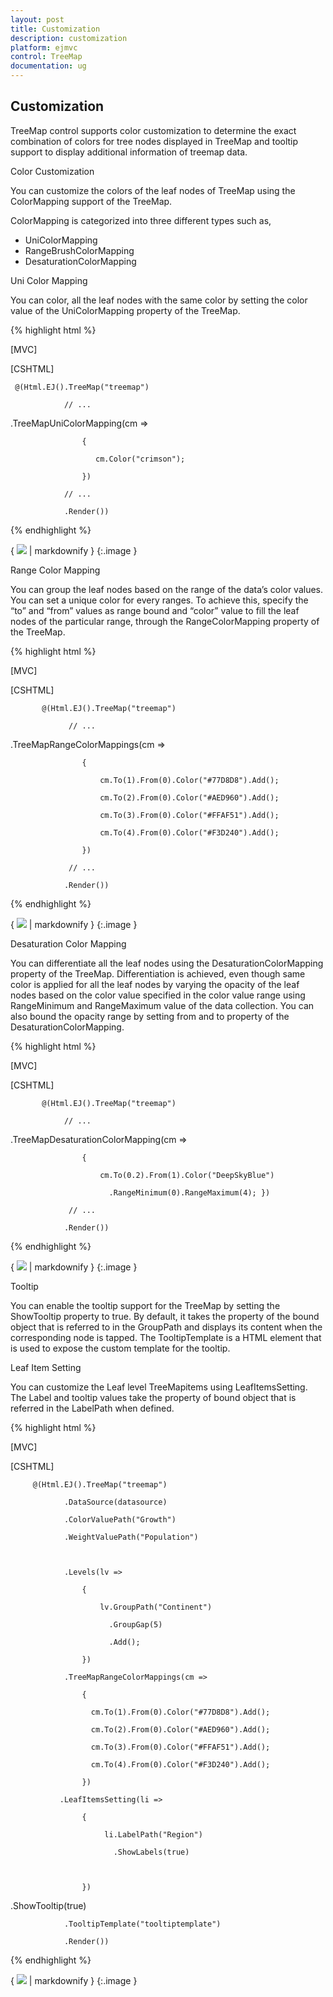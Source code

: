 ```yaml
---
layout: post
title: Customization
description: customization
platform: ejmvc
control: TreeMap
documentation: ug
---
```


## Customization

TreeMap control supports color customization to determine the exact combination of colors for tree nodes displayed in TreeMap and tooltip support to display additional information of treemap data.

Color Customization

You can customize the colors of the leaf nodes of TreeMap using the ColorMapping support of the TreeMap. 

ColorMapping is categorized into three different types such as,

* UniColorMapping
* RangeBrushColorMapping
* DesaturationColorMapping

Uni Color Mapping

You can color, all the leaf nodes with the same color by setting the color value of the UniColorMapping property of the TreeMap.

{% highlight html %}

 [MVC]

[CSHTML]

     @(Html.EJ().TreeMap("treemap")

                // ...   

.TreeMapUniColorMapping(cm =>

                    {

                       cm.Color("crimson");

                    })

                // ...   

                .Render())



{% endhighlight %}



{ ![](Customization_images/Customization_img1.png) | markdownify }
{:.image }


Range Color Mapping

You can group the leaf nodes based on the range of the data’s color values. You can set a unique color for every ranges. To achieve this, specify the “to” and “from” values as range bound and “color” value to fill the leaf nodes of the particular range, through the RangeColorMapping property of the TreeMap.

{% highlight html %}

 [MVC]



[CSHTML]

           @(Html.EJ().TreeMap("treemap")

                 // ...   

.TreeMapRangeColorMappings(cm => 

                    {

                        cm.To(1).From(0).Color("#77D8D8").Add();

                        cm.To(2).From(0).Color("#AED960").Add();

                        cm.To(3).From(0).Color("#FFAF51").Add();

                        cm.To(4).From(0).Color("#F3D240").Add();

                    })

                 // ...   

                .Render())





{% endhighlight %}



{ ![](Customization_images/Customization_img2.png) | markdownify }
{:.image }


Desaturation Color Mapping

You can differentiate all the leaf nodes using the DesaturationColorMapping property of the TreeMap. Differentiation is achieved, even though same color is applied for all the leaf nodes by varying the opacity of the leaf nodes based on the color value specified in the color value range using RangeMinimum and RangeMaximum value of the data collection. You can also bound the opacity range by setting from and to property of the DesaturationColorMapping.

{% highlight html %}

 [MVC]



[CSHTML]

           @(Html.EJ().TreeMap("treemap")

                // ...  

.TreeMapDesaturationColorMapping(cm => 

                    {

                        cm.To(0.2).From(1).Color("DeepSkyBlue")

                          .RangeMinimum(0).RangeMaximum(4); })

                 // ...  

                .Render())



{% endhighlight %}



{ ![](Customization_images/Customization_img3.png) | markdownify }
{:.image }


Tooltip

You can enable the tooltip support for the TreeMap by setting the ShowTooltip property to true. By default, it takes the property of the bound object that is referred to in the GroupPath and displays its content when the corresponding node is tapped. The TooltipTemplate is a HTML element that is used to expose the custom template for the tooltip.

Leaf Item Setting

You can customize the Leaf level TreeMapitems using LeafItemsSetting. The Label and tooltip values take the property of bound object that is referred in the LabelPath when defined.

{% highlight html %}

[MVC]

[CSHTML]

         @(Html.EJ().TreeMap("treemap")

                .DataSource(datasource)

                .ColorValuePath("Growth")

                .WeightValuePath("Population")



                .Levels(lv =>

                    {

                        lv.GroupPath("Continent")

                          .GroupGap(5)

                          .Add();                            

                    })   

                .TreeMapRangeColorMappings(cm => 

                    {

                      cm.To(1).From(0).Color("#77D8D8").Add();

                      cm.To(2).From(0).Color("#AED960").Add();

                      cm.To(3).From(0).Color("#FFAF51").Add();

                      cm.To(4).From(0).Color("#F3D240").Add();

                    })

               .LeafItemsSetting(li =>

                    {

                         li.LabelPath("Region")

                           .ShowLabels(true)



                    })



.ShowTooltip(true)

                .TooltipTemplate("tooltiptemplate")                

                .Render())   

</div>   

<script  id="tooltiptemplate" type="application/jsrender">

        <div  style="margin-left:17px;margin-top:-45px;">      

<div style="height:auto;width:auto;background:black;border-radius:3px;opacity:0.6">

                 <div style="margin-top:-20px;margin-left:9px;padding-top:3px;margin-right:9px;">

                     <label style="margin-top:-20px;font-weight:normal;font-size:12px;color:white;font-family:Segoe UI;">{{:Region}}</label>

                 </div>

                 <div style="height:10px;"></div>

                 <div style="margin-top:-10px;margin-left:9px;margin-right:9px;padding-bottom:3px;">

                     <label style="margin-top:-10px;font-weight:normal;font-size:14px;color:white;font-family:segoe ui light;">{{:Population}}</label>

                 </div>

             </div>

        </div>            

    </script>



{% endhighlight %}



{ ![](Customization_images/Customization_img4.png) | markdownify }
{:.image }


